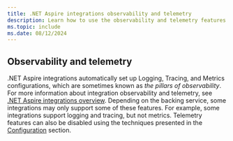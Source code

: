 ```yaml
---
title: .NET Aspire integrations observability and telemetry
description: Learn how to use the observability and telemetry features of .NET Aspire integrations.
ms.topic: include
ms.date: 08/12/2024
---
```


## Observability and telemetry

.NET Aspire integrations automatically set up Logging, Tracing, and Metrics configurations, which are sometimes known as *the pillars of observability*. For more information about integration observability and telemetry, see [.NET Aspire integrations overview](../fundamentals/integrations-overview.md). Depending on the backing service, some integrations may only support some of these features. For example, some integrations support logging and tracing, but not metrics. Telemetry features can also be disabled using the techniques presented in the [Configuration](#configuration) section.
